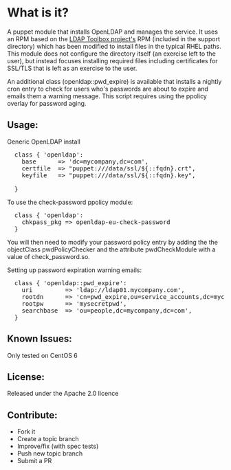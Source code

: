 What is it?
===========

A puppet module that installs OpenLDAP and manages the service.  It uses an RPM
based on the [LDAP Toolbox project's](http://www.ltb-project.org) RPM (included in the support directory) which
has been modified to install files in the typical RHEL paths.  This module
does not configure the directory itself (an exercise left to the user), but
instead focuses installing required files including certificates for SSL/TLS
that is left as an exercise to the user.

An additional class (openldap::pwd_expire) is available that installs a nightly
cron entry to check for users who's passwords are about to expire and emails
them a warning message.  This script requires using the ppolicy overlay for
password aging.


Usage:
------

Generic OpenLDAP install
<pre>
  class { 'openldap':
    base      => 'dc=mycompany,dc=com',
    certfile  => "puppet:///data/ssl/${::fqdn}.crt",
    keyfile   => "puppet:///data/ssl/${::fqdn}.key",

  }
</pre>

To use the check-password ppolicy module:
<pre>
  class { 'openldap':
    chkpass_pkg => openldap-eu-check-password
  }
</pre>
You will then need to modify your password policy entry by adding the
the objectClass pwdPolicyChecker and the attribute pwdCheckModule with a value
of check_password.so.

Setting up password expiration warning emails:
<pre>
  class { 'openldap::pwd_expire':
    uri         => 'ldap://ldap01.mycompany.com',
    rootdn      => 'cn=pwd_expire,ou=service_accounts,dc=mycompany,dc=com',
    rootpw      => 'mysecretpwd',
    searchbase  => 'ou=people,dc=mycompany,dc=com',
  }
</pre>


Known Issues:
-------------
Only tested on CentOS 6


License:
--------

Released under the Apache 2.0 licence


Contribute:
-----------
* Fork it
* Create a topic branch
* Improve/fix (with spec tests)
* Push new topic branch
* Submit a PR
